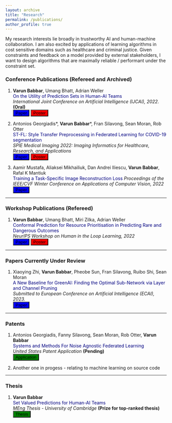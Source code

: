 ```yaml
---
layout: archive
title: "Research"
permalink: /publications/
author_profile: true
---
```



<!-- {% if author.googlescholar %}
  You can also find my articles on <u><a href="{{author.googlescholar}}">my Google Scholar profile</a>.</u>
{% endif %}

{% include base_path %}

{% for post in site.publications reversed %}
  {% include archive-single.html %}
{% endfor %} -->


My research interests lie broadly in trustworthy AI and human-machine collaboration. I am also excited by applications of learning algorithms in cost sensitive domains such as healthcare and criminal justice. Given constraints and feedback on a model provided by external stakeholders, I want to design algorithms that are maximally reliable / performant under the constraint set.


### Conference Publications (Refereed and Archived)

1. **Varun Babbar**, Umang Bhatt, Adrian Weller      
<span style="color:navy">On the Utility of Prediction Sets in Human-AI Teams</span>      
*International Joint Conference on Artificial Intelligence (IJCAI), 2022.* **(Oral)**       
[<button type="button" class="btn btn-info" style="background-color:blue">Paper</button>](https://arxiv.org/abs/2205.01411)
[<button type="button" class="btn btn-info" style="background-color:red">Poster</button>](/files/On_the_Utility_of_Prediction_Sets_in_Human_AI_Teams_Poster.pdf)

1. Antonios Georgiadis\*, **Varun Babbar**\*, Fran Silavong, Sean Moran, Rob Otter      
<span style="color:navy">ST-FL: Style Transfer Preprocessing in Federated Learning for COVID-19 segmentation </span>      
*SPIE Medical Imaging 2022: Imaging Informatics for Healthcare, Research, and Applications*     
[<button type="button" class="btn btn-info" style="background-color:blue">Paper</button>](https://www.spiedigitallibrary.org/conference-proceedings-of-spie/12037/1203704/ST-FL--style-transfer-preprocessing-in-federated-learning-for/10.1117/12.2611096.short?SSO=1)
[<button type="button" class="btn btn-info" style="background-color:red">Poster</button>](/files/Style_Transfer_Preprocessing_in_Federated_Learning___Poster.pdf)


1. Aamir Mustafa, Aliaksei Mikhailiuk, Dan Andrei Iliescu, **Varun Babbar**, Rafal K Mantiuk     
<span style="color:navy">Training a Task-Specific Image Reconstruction Loss</span>
*Proceedings of the IEEE/CVF Winter Conference on Applications of Computer Vision, 2022*   
[<button type="button" class="btn btn-info" style="background-color:blue">Paper</button>](https://openaccess.thecvf.com/content/WACV2022/papers/Mustafa_Training_a_Task-Specific_Image_Reconstruction_Loss_WACV_2022_paper.pdf)   

-----

### Workshop Publications (Refereed)

1. **Varun Babbar**, Umang Bhatt, Miri Zilka, Adrian Weller           
<span style="color:navy">Conformal Prediction for Resource Prioritisation in Predicting Rare and Dangerous Outcomes</span>      
*NeurIPS Workshop on Human in the Loop Learning, 2022*    
[<button type="button" class="btn btn-info" style="background-color:blue">Paper</button>](/files/NIPS_2022_HILL_Workshop__CP_Dangerous_Individual_Flagging.pdf) 
[<button type="button" class="btn btn-info" style="background-color:red">Poster</button>](https://neurips.cc/media/PosterPDFs/NeurIPS%202022/64431.png?t=1669665249.8476038)

-----

### Papers Currently Under Review

1. Xiaoying Zhi, **Varun Babbar**, Pheobe Sun, Fran Silavong, Ruibo Shi, Sean Moran       
<span style="color:navy">A New Baseline for GreenAI: Finding the Optimal Sub-Network via Layer and Channel Pruning</span>      
*Submitted to European Conference on Artificial Intelligence (ECAI), 2023.*    
[<button type="button" class="btn btn-info" style="background-color:blue">Paper</button>](https://arxiv.org/pdf/2302.10798.pdf) 

-----

### Patents

1. Antonios Georgiadis, Fanny Silavong, Sean Moran, Rob Otter, **Varun Babbar**    
<span style="color:navy">Systems and Methods For Noise Agnostic Federated Learning</span>      
*United States Patent Application* **(Pending)**   
[<button type="button" class="btn btn-info" style="background-color:green">Application</button>](https://www.freepatentsonline.com/y2023/0058972.html) 


2. Another one in progess - relating to machine learning on source code

-----
### Thesis

1. **Varun Babbar**    
<span style="color:navy">Set Valued Predictions for Human-AI Teams</span>      
*MEng Thesis - University of Cambridge* **(Prize for top-ranked thesis)**   
[<button type="button" class="btn btn-info" style="background-color:green">Thesis</button>](/files/Varun_Babbar_MEng_Thesis.pdf)
